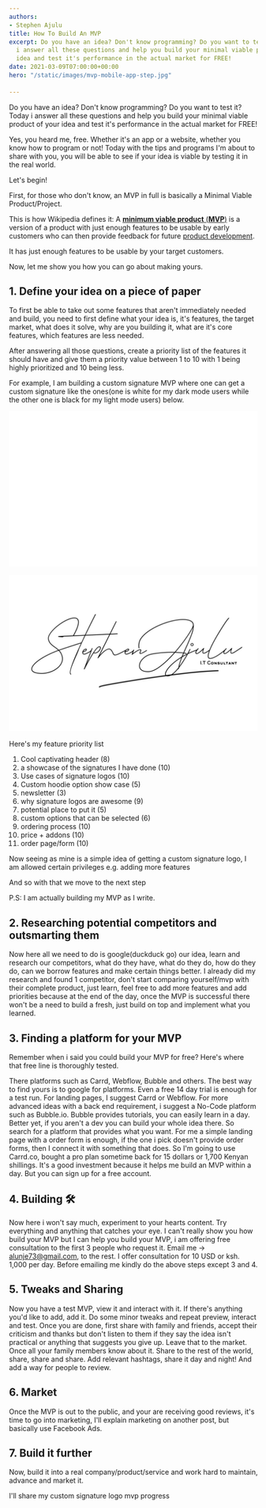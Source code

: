 ```yaml
---
authors:
- Stephen Ajulu
title: How To Build An MVP
excerpt: Do you have an idea? Don't know programming? Do you want to test it? Today
  i answer all these questions and help you build your minimal viable product of your
  idea and test it's performance in the actual market for FREE!
date: 2021-03-09T07:00:00+00:00
hero: "/static/images/mvp-mobile-app-step.jpg"

---
```

Do you have an idea? Don't know programming? Do you want to test it? Today i answer all these questions and help you build your minimal viable product of your idea and test it's performance in the actual market for FREE!

Yes, you heard me, free. Whether it's an app or a website, whether you know how to program or not! Today with the tips and programs I'm about to share with you, you will be able to see if your idea is viable by testing it in the real world.

Let's begin!

First, for those who don't know, an MVP in full is basically a Minimal Viable Product/Project.

This is how Wikipedia defines it: A [**minimum viable product** (**MVP**)](https://en.wikipedia.org/wiki/Minimum_viable_product) is a version of a product with just enough features to be usable by early customers who can then provide feedback for future [product development](https://en.wikipedia.org/wiki/New_product_development "New product development").

It has just enough features to be usable by your target customers.

Now, let me show you how you can go about making yours.

## 1. Define your idea on a piece of paper

To first be able to take out some features that aren't immediately needed and build, you need to first define what your idea is, it's features, the target market, what does it solve, why are you building it, what are it's core features, which features are less needed. 

After answering all those questions, create a priority list of the features it should have and give them a priority value between 1 to 10 with 1 being highly prioritized and 10 being less.

For example, I am building a custom signature MVP where one can get a custom signature like the ones(one is white for my dark mode users while the other one is black for my light mode users) below.

![](/static/images/image.png)

![](/static/images/stephen-ajulu-signature-logo-black-thin-i-t-consultant-2.png)

Here's my feature priority list

 1. Cool captivating header (8)
 2. a showcase of the signatures I have done (10)
 3. Use cases of signature logos (10)
 4. Custom hoodie option show case (5)
 5. newsletter (3)
 6. why signature logos are awesome (9)
 7. potential place to put it (5)
 8. custom options that can be selected (6)
 9. ordering process (10)
10. price + addons (10)
11. order page/form (10)

Now seeing as mine is a simple idea of getting a custom signature logo, I am allowed certain privileges e.g. adding more features 

And so with that we move to the next step

P.S: I am actually building my MVP as I write.

## 2. Researching potential competitors and outsmarting them

Now here all we need to do is google(duckduck go) our idea, learn and research our competitors, what do they have, what do they do, how do they do, can we borrow features and make certain things better. I already did my research and found 1 competitor, don't start comparing yourself/mvp with their complete product, just learn, feel free to add more features and add priorities because at the end of the day, once the MVP is successful there won't be a need to build a fresh, just build on top and implement what you learned.

## 3. Finding a platform for your MVP

Remember when i said you could build your MVP for free? Here's where that free line is thoroughly tested.

There platforms such as Carrd, Webflow, Bubble and others. The best way to find yours is to google for platforms. Even a free 14 day trial is enough for a test run. For landing pages, I suggest Carrd or Webflow. For more advanced ideas with a back end requirement, i suggest a No-Code platform such as Bubble.io. Bubble provides tutorials, you can easily learn in a day. Better yet, if you aren't a dev you can build your whole idea there. So search for a platform that provides what you want. For me a simple landing page with a order form is enough, if the one i pick doesn't provide order forms, then I connect it with something that does. So I'm going to use Carrd.co, bought a pro plan sometime back for 15 dollars or 1,700 Kenyan shillings. It's a good investment because it helps me build an MVP within a day. But you can sign up for a free account.

## 4. Building 🛠

Now here i won't say much, experiment to your hearts content. Try everything and anything that catches your eye. I can't really show you how build your MVP but I can help you build your MVP, i am offering free consultation to the first 3 people who request it. Email me → alunje73@gmail.com, to the rest. I offer consultation for 10 USD or ksh. 1,000 per day. Before emailing me kindly do the above steps except 3 and 4.

## 5. Tweaks and Sharing

Now you have a test MVP, view it and interact with it. If there's anything you'd like to add, add it. Do some minor tweaks and repeat preview, interact and test. Once you are done, first share with family and friends, accept their criticism and thanks but don't listen to them if they say the idea isn't practical or anything that suggests you give up. Leave that to the market. Once all your family members know about it. Share to the rest of the world, share, share and share. Add relevant hashtags, share it day and night! And add a way for people to review.

## 6. Market

Once the MVP is out to the public, and your are receiving good reviews, it's time to go into marketing, I'll explain marketing on another post, but basically use Facebook Ads.

## 7. Build it further

Now, build it into a real company/product/service and work hard to maintain, advance and market it.

I'll share my custom signature logo mvp progress